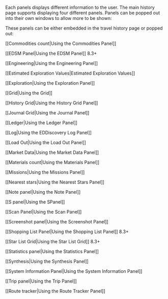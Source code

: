 Each panels displays different information to the user. The main history page supports displaying four different panels. Panels can be popped out into their own windows to allow more to be shown:

These panels can be either embedded in the travel history page or popped out:

[[Commodities count|Using the Commodities Panel]]

[[EDSM Panel|Using the EDSM Panel]] 8.3+

[[Engineering|Using the Engineering Panel]]

[[Estimated Exploration Values|Estimated Exploration Values]]

[[Exploration|Using the Exploration Panel]]

[[Grid|Using the Grid]]

[[History Grid|Using the History Grid Panel]] 

[[Journal Grid|Using the Journal Panel]]

[[Ledger|Using the Ledger Panel]]

[[Log|Using the EDDiscovery Log Panel]]

[[Load Out|Using the Load Out Panel]]

[[Market Data|Using the Market Data Panel]]

[[Materials count|Using the Materials Panel]]

[[Missions|Using the Missions Panel]]

[[Nearest stars|Using the Nearest Stars Panel]]

[[Note panel|Using the Note Panel]]

[[S panel|Using the SPanel]]

[[Scan Panel|Using the Scan Panel]]

[[Screenshot panel|Using the Screenshot Panel]]

[[Shopping List Panel|Using the Shopping List Panel]] 8.3+

[[Star List Grid|Using the Star List Grid]] 8.3+

[[Statistics panel|Using the Statistics Panel]]

[[Synthesis|Using the Synthesis Panel]]

[[System Information Panel|Using the System Information Panel]]

[[Trip panel|Using the Trip Panel]]

[[Route tracker|Using the Route Tracker Panel]]




